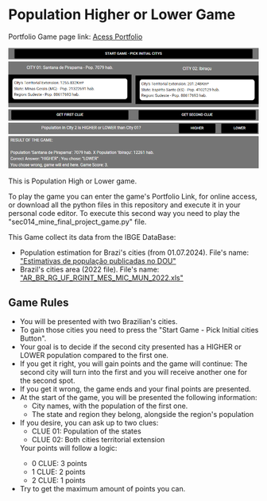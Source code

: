 # Population Higher or Lower Game

Portfolio Game page link: [Acess Portfolio](https://meduardaeneves.github.io/portfolio/games/population_higher_lower/)

<p align="center">
  <img src="files/pop_high_lower_playing.png" width="750">
</p>

This is Population High or Lower game. 

To play the game you can enter the game's Portfolio Link, for online access, or download all the python files in this repository and execute it in your personal code editor. To execute this second way you need to play the "sec014_mine_final_project_game.py" file.

<p>This Game collect its data from the IBGE DataBase: 
  <ul>
    <li>Population estimation for Brazi's cities (from 01.07.2024). File's name: <a href='https://www.ibge.gov.br/estatisticas/sociais/populacao/9103-estimativas-de-populacao.html'>"Estimativas de população publicadas no DOU"</a>
    </li>
    <li>Brazil's cities area (2022 file). File's name: <a href='https://www.ibge.gov.br/geociencias/organizacao-do-territorio/estrutura-territorial/15761-areas-dos-municipios.html?=&t=downloads'>"AR_BR_RG_UF_RGINT_MES_MIC_MUN_2022.xls"</a>
    </li>
  </ul>
</p>

## Game Rules

  <ul>
    <li>You will be presented with two Brazilian's cities.</li>
    <li>To gain those cities you need to press the "Start Game - Pick Initial cities Button".</li>
    <li>Your goal is to decide if the second city presented has a HIGHER or LOWER population compared to the first one.</li>
    <li>If you get it right, you will gain points and the game will continue: The second city will turn into the first and you will receive another one for the second spot.</li>
    <li>If you get it wrong, the game ends and your final points are presented.</li>
    <li>
      At the start of the game, you will be presented the following information:
      <ul>
        <li>City names, with the population of the first one.</li>
        <li>The state and region they belong, alongside the region's population</li>
      </ul>
    </li>
    <li>
      If you desire, you can ask up to two clues:
      <ul>
        <li>CLUE 01: Population of the states</li>
        <li>CLUE 02: Both cities territorial extension</li>
      </ul>
    </li>
      Your points will follow a logic:
      <ul>
        <li>0 CLUE: 3 points</li>
        <li>1 CLUE: 2 points</li>
        <li>2 CLUE: 1 points</li>
      </ul>
    </li>
    <li>Try to get the maximum amount of points you can.</li>
  </ul>
